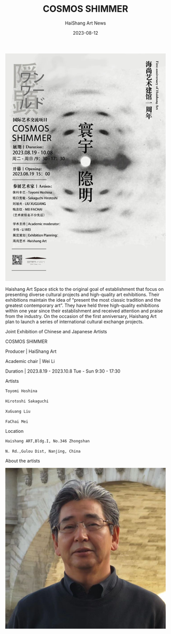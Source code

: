﻿---
layout: post
read_time: true
show_date: true
title: "COSMOS SHIMMER"
date: 2023-08-12
img: posts/2023081203/newsimage.jpg
tags: [Exhibition, News, Art]
category: Exhibition
author: HaiShang Art News
description: "HaiShang Art News|COSMOS SHIMMER"
---

![image](./assets/img/posts/2023081203/newsimage.jpg)

Haishang Art Space stick to the original goal of establishment that focus on presenting diverse cultural projects and high-quality art exhibitions. Their exhibitions maintain the idea of “present the most classic tradition and the greatest contemporary art”. They have held three high-quality exhibitions within one year since their establishment and received attention and praise from the industry. On the occasion of the first anniversary, Haishang Art plan to launch a series of international cultural exchange projects.

Joint Exhibition of Chinese and Japanese Artists 

COSMOS SHIMMER 

Producer | HaiShang Art

Academic chair | Wei Li

Duration | 2023.8.19 - 2023.10.8 Tue - Sun 9:30 - 17:30
 
Artists

    Toyomi Hoshina 

    Hirotoshi Sakaguchi   

    XuGuang Liu    

    FaChai Mei     

Location

    Haishang ART,Bldg.I, No.346 Zhongshan

    N. Rd.,Gulou Dist, Nanjing, China

About the artists

![image](./assets/img/posts/2023081203/newsimage-2.png)